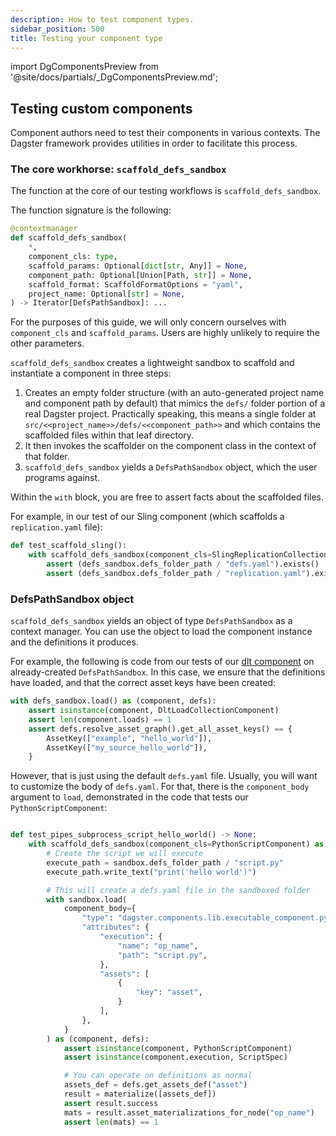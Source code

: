 ```yaml
---
description: How to test component types.
sidebar_position: 500
title: Testing your component type
---
```


import DgComponentsPreview from '@site/docs/partials/\_DgComponentsPreview.md';

<DgComponentsPreview />

## Testing custom components

Component authors need to test their components in various contexts. The Dagster framework provides utilities in order to facilitate this process.

### The core workhorse: `scaffold_defs_sandbox`

The function at the core of our testing workflows is `scaffold_defs_sandbox`.

The function signature is the following:

```python
@contextmanager
def scaffold_defs_sandbox(
    *,
    component_cls: type,
    scaffold_params: Optional[dict[str, Any]] = None,
    component_path: Optional[Union[Path, str]] = None,
    scaffold_format: ScaffoldFormatOptions = "yaml",
    project_name: Optional[str] = None,
) -> Iterator[DefsPathSandbox]: ...
```

For the purposes of this guide, we will only concern ourselves with `component_cls` and `scaffold_params`. Users are highly unlikely to require the other parameters.

`scaffold_defs_sandbox` creates a lightweight sandbox to scaffold and instantiate a component in three steps:
1. Creates an empty folder structure (with an auto-generated project name and component path by default) that mimics the `defs/` folder portion of a real Dagster project. Practically speaking, this means a single folder at `src/<<project_name>>/defs/<<component_path>>` and which contains the scaffolded files within that leaf directory.
2. It then invokes the scaffolder on the component class in the context of that folder.
3. `scaffold_defs_sandbox` yields a `DefsPathSandbox` object, which the user programs against.

Within the `with` block, you are free to assert facts about the scaffolded files.

For example, in our test of our Sling component (which scaffolds a `replication.yaml` file):

```python
def test_scaffold_sling():
    with scaffold_defs_sandbox(component_cls=SlingReplicationCollectionComponent) as defs_sandbox:
        assert (defs_sandbox.defs_folder_path / "defs.yaml").exists()
        assert (defs_sandbox.defs_folder_path / "replication.yaml").exists()
```

### DefsPathSandbox object

`scaffold_defs_sandbox` yields an object of type `DefsPathSandbox` as a context manager. You can use the object to load the component instance and the definitions it produces.

For example, the following is code from our tests of our [dlt component](https://docs.dagster.io/guides/labs/components/integrations/dlt-component-tutorial) on already-created `DefsPathSandbox`. In this case, we ensure that the definitions have loaded, and that the correct asset keys have been created:

```python
with defs_sandbox.load() as (component, defs):
    assert isinstance(component, DltLoadCollectionComponent)
    assert len(component.loads) == 1
    assert defs.resolve_asset_graph().get_all_asset_keys() == {
        AssetKey(["example", "hello_world"]),
        AssetKey(["my_source_hello_world"]),
    }
```

However, that is just using the default `defs.yaml` file. Usually, you will want to customize the body of `defs.yaml`. For that, there is the `component_body` argument to `load`, demonstrated in the code that tests our `PythonScriptComponent`:

```python

def test_pipes_subprocess_script_hello_world() -> None:
    with scaffold_defs_sandbox(component_cls=PythonScriptComponent) as sandbox:
        # Create the script we will execute
        execute_path = sandbox.defs_folder_path / "script.py"
        execute_path.write_text("print('hello world')")

        # This will create a defs.yaml file in the sandboxed folder
        with sandbox.load(
            component_body={
                "type": "dagster.components.lib.executable_component.python_script_component.PythonScriptComponent",
                "attributes": {
                    "execution": {
                        "name": "op_name",
                        "path": "script.py",
                    },
                    "assets": [
                        {
                            "key": "asset",
                        }
                    ],
                },
            }
        ) as (component, defs):
            assert isinstance(component, PythonScriptComponent)
            assert isinstance(component.execution, ScriptSpec)

            # You can operate on definitions as normal
            assets_def = defs.get_assets_def("asset")
            result = materialize([assets_def])
            assert result.success
            mats = result.asset_materializations_for_node("op_name")
            assert len(mats) == 1
```
